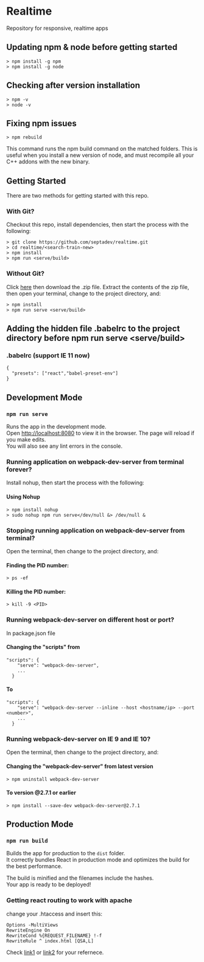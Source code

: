 # Realtime
Repository for responsive, realtime apps

## Updating npm & node before getting started
```
> npm install -g npm 
> npm install -g node
```
## Checking after version installation
```
> npm -v
> node -v
```
## Fixing npm issues
```
> npm rebuild
```
This command runs the npm build command on the matched folders. 
This is useful when you install a new version of node, and must recompile all your C++ addons with the new binary.


## Getting Started
There are two methods for getting started with this repo.
### With Git?
Checkout this repo, install dependencies, then start the process with the following:
```
> git clone https://github.com/septadev/realtime.git
> cd realtime/<search-train-new>
> npm install
> npm run <serve/build>
```
### Without Git?
Click [here](https://github.com/septadev/realtime/) then download the .zip file.  Extract the contents of the zip file, then open your terminal, change to the project directory, and:
```
> npm install
> npm run serve <serve/build>
```

## Adding the hidden file .babelrc to the project directory before npm run serve <serve/build>
### .babelrc (support IE 11 now)
```
{
  "presets": ["react","babel-preset-env"]
}
```


## Development Mode

### `npm run serve`
Runs the app in the development mode.<br>
Open [http://localhost:8080](http://localhost:8080) to view it in the browser.
The page will reload if you make edits.<br>
You will also see any lint errors in the console.

### Running application on webpack-dev-server from terminal forever?
Install nohup, then start the process with the following:
#### Using Nohup
```
> npm install nohup
> sudo nohup npm run serve</dev/null &> /dev/null &
```

### Stopping running application on webpack-dev-server from terminal?
Open the terminal, then change to the project directory, and:
#### Finding the PID number:
```
> ps -ef
```
#### Killing the PID number:
```
> kill -9 <PID>
```

### Running webpack-dev-server on different host or port?
In package.json file
#### Changing the "scripts" from 
```
"scripts": {
    "serve": "webpack-dev-server",
    ...
  }
```
#### To
```
"scripts": {
    "serve": "webpack-dev-server --inline --host <hostname/ip> --port <number>",
    ...
  }
```

### Running webpack-dev-server on IE 9 and IE 10?
Open the terminal, then change to the project directory, and:
#### Changing the "webpack-dev-server" from latest version
```
> npm uninstall webpack-dev-server
```
#### To version @2.7.1 or earlier
```
> npm install --save-dev webpack-dev-server@2.7.1 
```


## Production Mode

### `npm run build`

Builds the app for production to the `dist` folder.<br>
It correctly bundles React in production mode and optimizes the build for the best performance.

The build is minified and the filenames include the hashes.<br>
Your app is ready to be deployed!

### Getting react routing to work with apache
change your .htaccess and insert this:
```
Options -MultiViews
RewriteEngine On
RewriteCond %{REQUEST_FILENAME} !-f
RewriteRule ^ index.html [QSA,L]
```
Check [link1](https://stackoverflow.com/questions/27928372/react-router-urls-dont-work-when-refreshing-or-writting-manually)
or [link2](https://www.reddit.com/r/reactjs/comments/4e6lbt/getting_react_routing_to_work_with_apache2/y) for your refernece.
